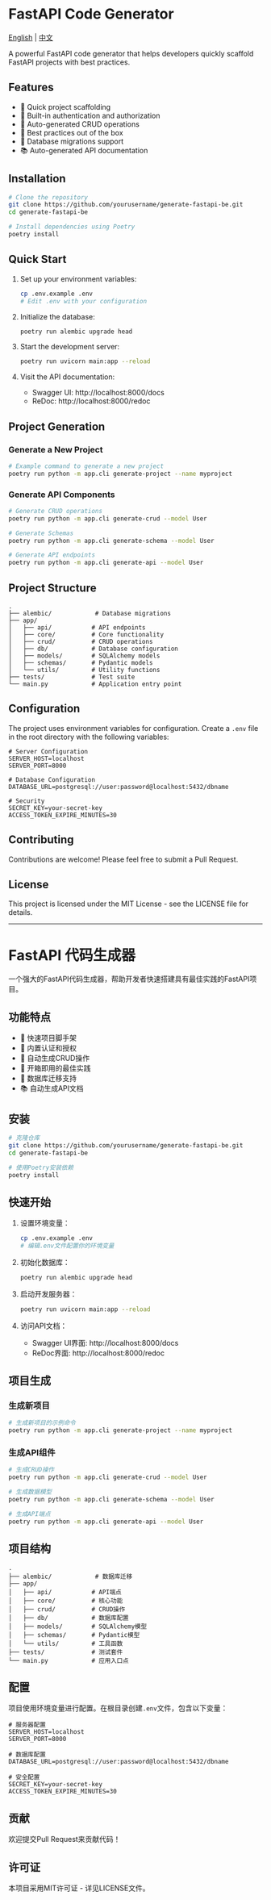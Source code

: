 # FastAPI Code Generator

[English](#fastapi-code-generator) | [中文](#fastapi-代码生成器)

A powerful FastAPI code generator that helps developers quickly scaffold FastAPI projects with best practices.

## Features

- 🚀 Quick project scaffolding
- 🔐 Built-in authentication and authorization
- 📝 Auto-generated CRUD operations
- 🎯 Best practices out of the box
- 🔄 Database migrations support
- 📚 Auto-generated API documentation

## Installation

```bash
# Clone the repository
git clone https://github.com/yourusername/generate-fastapi-be.git
cd generate-fastapi-be

# Install dependencies using Poetry
poetry install
```

## Quick Start

1. Set up your environment variables:
   ```bash
   cp .env.example .env
   # Edit .env with your configuration
   ```

2. Initialize the database:
   ```bash
   poetry run alembic upgrade head
   ```

3. Start the development server:
   ```bash
   poetry run uvicorn main:app --reload
   ```

4. Visit the API documentation:
   - Swagger UI: http://localhost:8000/docs
   - ReDoc: http://localhost:8000/redoc

## Project Generation

### Generate a New Project

```bash
# Example command to generate a new project
poetry run python -m app.cli generate-project --name myproject
```

### Generate API Components

```bash
# Generate CRUD operations
poetry run python -m app.cli generate-crud --model User

# Generate Schemas
poetry run python -m app.cli generate-schema --model User

# Generate API endpoints
poetry run python -m app.cli generate-api --model User
```

## Project Structure

```
.
├── alembic/            # Database migrations
├── app/
│   ├── api/           # API endpoints
│   ├── core/          # Core functionality
│   ├── crud/          # CRUD operations
│   ├── db/            # Database configuration
│   ├── models/        # SQLAlchemy models
│   ├── schemas/       # Pydantic models
│   └── utils/         # Utility functions
├── tests/             # Test suite
└── main.py            # Application entry point
```

## Configuration

The project uses environment variables for configuration. Create a `.env` file in the root directory with the following variables:

```env
# Server Configuration
SERVER_HOST=localhost
SERVER_PORT=8000

# Database Configuration
DATABASE_URL=postgresql://user:password@localhost:5432/dbname

# Security
SECRET_KEY=your-secret-key
ACCESS_TOKEN_EXPIRE_MINUTES=30
```

## Contributing

Contributions are welcome! Please feel free to submit a Pull Request.

## License

This project is licensed under the MIT License - see the LICENSE file for details.

---

# FastAPI 代码生成器

一个强大的FastAPI代码生成器，帮助开发者快速搭建具有最佳实践的FastAPI项目。

## 功能特点

- 🚀 快速项目脚手架
- 🔐 内置认证和授权
- 📝 自动生成CRUD操作
- 🎯 开箱即用的最佳实践
- 🔄 数据库迁移支持
- 📚 自动生成API文档

## 安装

```bash
# 克隆仓库
git clone https://github.com/yourusername/generate-fastapi-be.git
cd generate-fastapi-be

# 使用Poetry安装依赖
poetry install
```

## 快速开始

1. 设置环境变量：
   ```bash
   cp .env.example .env
   # 编辑.env文件配置你的环境变量
   ```

2. 初始化数据库：
   ```bash
   poetry run alembic upgrade head
   ```

3. 启动开发服务器：
   ```bash
   poetry run uvicorn main:app --reload
   ```

4. 访问API文档：
   - Swagger UI界面: http://localhost:8000/docs
   - ReDoc界面: http://localhost:8000/redoc

## 项目生成

### 生成新项目

```bash
# 生成新项目的示例命令
poetry run python -m app.cli generate-project --name myproject
```

### 生成API组件

```bash
# 生成CRUD操作
poetry run python -m app.cli generate-crud --model User

# 生成数据模型
poetry run python -m app.cli generate-schema --model User

# 生成API端点
poetry run python -m app.cli generate-api --model User
```

## 项目结构

```
.
├── alembic/            # 数据库迁移
├── app/
│   ├── api/           # API端点
│   ├── core/          # 核心功能
│   ├── crud/          # CRUD操作
│   ├── db/            # 数据库配置
│   ├── models/        # SQLAlchemy模型
│   ├── schemas/       # Pydantic模型
│   └── utils/         # 工具函数
├── tests/             # 测试套件
└── main.py            # 应用入口点
```

## 配置

项目使用环境变量进行配置。在根目录创建`.env`文件，包含以下变量：

```env
# 服务器配置
SERVER_HOST=localhost
SERVER_PORT=8000

# 数据库配置
DATABASE_URL=postgresql://user:password@localhost:5432/dbname

# 安全配置
SECRET_KEY=your-secret-key
ACCESS_TOKEN_EXPIRE_MINUTES=30
```

## 贡献

欢迎提交Pull Request来贡献代码！

## 许可证

本项目采用MIT许可证 - 详见LICENSE文件。